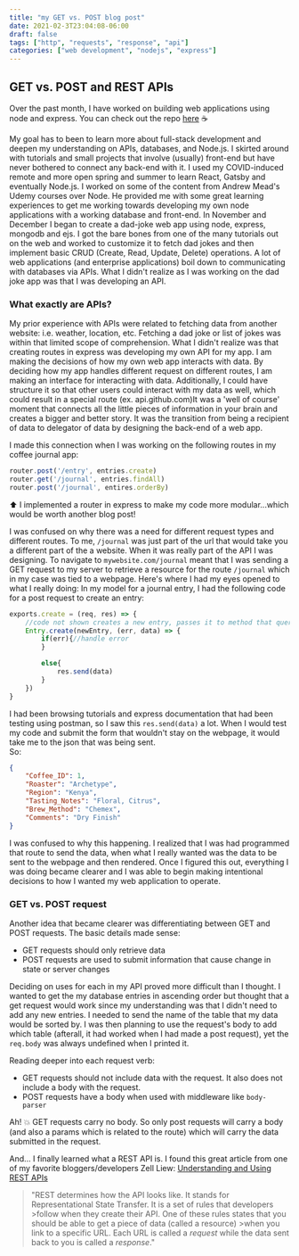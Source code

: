 ```yaml
---
title: "my GET vs. POST blog post"
date: 2021-02-3T23:04:08-06:00
draft: false
tags: ["http", "requests", "response", "api"]
categories: ["web development", "nodejs", "express"]
---
```


## GET vs. POST and REST APIs

Over the past month, I have worked on building web applications using node and express. You can check out the repo [here](https://github.com/collinholmquist/coffee-tasting-journal) ☕

My goal has to been to learn more about full-stack development and deepen my understanding on APIs, databases, and Node.js.  I skirted around with tutorials and small projects that involve (usually) front-end but have never bothered to connect any back-end with it.  I used my COVID-induced remote and more open spring and summer to learn React, Gatsby and eventually Node.js.  I worked on some of the content from Andrew Mead's Udemy courses over Node.  He provided me with some great learning experiences to get me working towards developing my own node applications with a working database and front-end. In November and December I began to create a dad-joke web app using node, express, mongodb and ejs.  I got the bare bones from one of the many tutorials out on the web and worked to customize it to fetch dad jokes and then implement basic CRUD (Create, Read, Update, Delete) operations.  A lot of web applications (and enterprise applications) boil down to communicating with databases via APIs.  What I didn't realize as I was working on the dad joke app was that I was developing an API.  

### What exactly are APIs? 

My prior experience with APIs were related to fetching data from another website: i.e. weather, location, etc.  Fetching a dad joke or list of jokes was within that limited scope of comprehension.  What I didn't realize was that creating routes in express was developing my own API for my app.  I am making the decisions of how my own web app interacts with data. By deciding how my app handles different request on different routes, I am making an interface for interacting with data. Additionally, I could have structure it so that other users could interact with my data as well, which could result in a special route (ex. api.github.com)It was a 'well of course' moment that connects all the little pieces of information in your brain and creates a bigger and better story.  It was the transition from being a recipient of data to delegator of data by designing the back-end of a web app.  

I made this connection when I was working on the following routes in my coffee journal app: 

```javascript
router.post('/entry', entries.create)
router.get('/journal', entries.findAll)
router.post('/journal', entires.orderBy)
```
⬆️ I implemented a router in express to make my code more modular...which would be worth another blog post! 

I was confused on why there was a need for different request types and different routes.  To me, `/journal` was just part of the url that would take you a different part of the a website.  When it was really part of the API I was designing.  To navigate to `mywebsite.com/journal` meant that I was sending a GET request to my server to retrieve a resource for the route `/journal` which in my case was tied to a webpage.  Here's where I had my eyes opened to what I really doing:  In my model for a journal entry, I had the following code for a post request to create an entry:

```javascript
exports.create = (req, res) => {
    //code not shown creates a new entry, passes it to method that queries database to create a new entry
    Entry.create(newEntry, (err, data) => {
        if(err){//handle error
        }

        else{
            res.send(data)
        }
    })
}
```
I had been browsing tutorials and express documentation that had been testing using postman, so I saw this `res.send(data)` a lot. When I would test my code and submit the form that wouldn't stay on the webpage, it would take me to the json that was being sent.  
So: 

```json
{
    "Coffee_ID": 1,
    "Roaster": "Archetype",
    "Region": "Kenya",
    "Tasting_Notes": "Floral, Citrus",
    "Brew_Method": "Chemex",
    "Comments": "Dry Finish"
}
```

I was confused to why this happening.  I realized that I was had programmed that route to send the data, when what I really wanted was the data to be sent to the webpage and then rendered.  Once I figured this out, everything I was doing became clearer and I was able to begin making intentional decisions to how I wanted my web application to operate.  

### GET vs. POST request

Another idea that became clearer was differentiating between GET and POST requests.  The basic details made sense:

- GET requests should only retrieve data
- POST requests are used to submit information that cause change in state or server changes

Deciding on uses for each in my API proved more difficult than I thought.  I wanted to get the my database entries in ascending order but thought that a get request would work since my understanding was that I didn't need to add any new entries.  I needed to send the name of the table that my data would be sorted by.  I was then planning to use the request's body to add which table (afterall, it had worked when I had made a post request), yet the `req.body` was always undefined when I printed it.  

Reading deeper into each request verb: 

- GET requests should not include data with the request.  It also does not include a body with the request.  
- POST requests have a body when used with middleware like `body-parser`

Ah! 💥 GET requests carry no body.  So only post requests will carry a body (and also a params which is related to the route) which will carry the data submitted in the request.  

And... I finally learned what a REST API is.  I found this great article from one of my favorite bloggers/developers Zell Liew: [Understanding and Using REST APIs](https://smashingmagazine.com/2018/01/understanding-using-rest-api/) 

>"REST determines how the API looks like. It stands for Representational State Transfer.  It is a set of rules that developers >follow when they create their API.  One of these rules states that you should be able to get a piece of data (called a resource) >when you link to a specific URL.  Each URL is called a *request* while the data sent back to you is called a *response*." 


